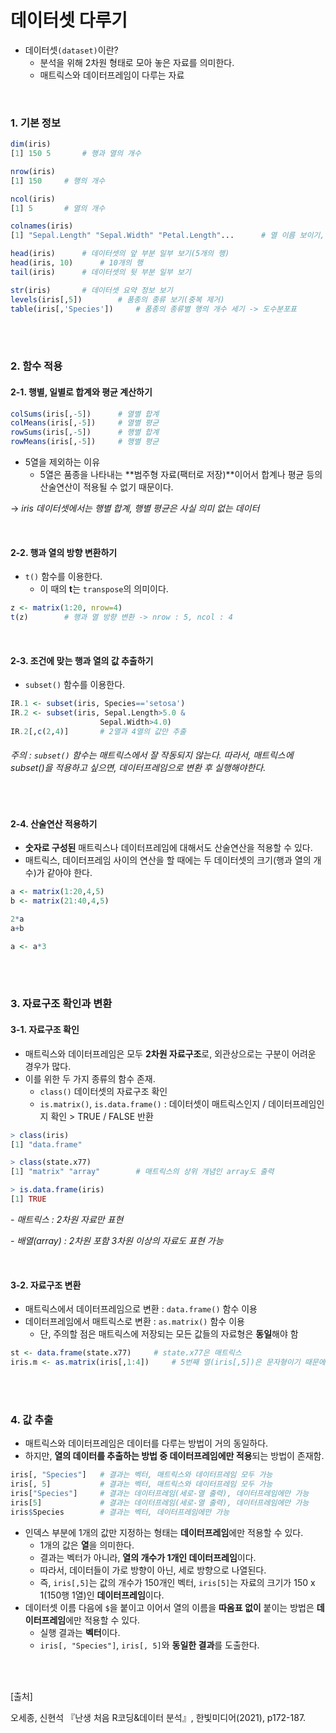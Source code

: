 # 데이터셋 다루기

- 데이터셋`(dataset)`이란? 
  - 분석을 위해 2차원 형태로 모아 놓은 자료를 의미한다.
  - 매트릭스와 데이터프레임이 다루는 자료

<br/>

### 1. 기본 정보

~~~R
dim(iris)
[1] 150	5		# 행과 열의 개수

nrow(iris)
[1] 150		# 행의 개수

ncol(iris)
[1] 5		# 열의 개수

colnames(iris)
[1]	"Sepal.Length" "Sepal.Width" "Petal.Length"...		# 열 이름 보이기, names(iris)와 동일한 결과

head(iris)		# 데이터셋의 앞 부분 일부 보기(5개의 행)
head(iris, 10)		# 10개의 행
tail(iris)		# 데이터셋의 뒷 부분 일부 보기
~~~

~~~R
str(iris)		# 데이터셋 요약 정보 보기
levels(iris[,5])		# 품종의 종류 보기(중복 제거)
table(iris[,'Species'])		# 품종의 종류별 행의 개수 세기 -> 도수분포표
~~~

<br/>

<br/>

### 2. 함수 적용

#### 2-1. 행별, 일별로 합계와 평균 계산하기

~~~R
colSums(iris[,-5])		# 열별 합계
colMeans(iris[,-5])		# 열별 평균
rowSums(iris[,-5])		# 행별 합계
rowMeans(iris[,-5])		# 행별 평균
~~~

- 5열을 제외하는 이유
  - 5열은 품종을 나타내는 **범주형 자료(팩터로 저장)**이어서 합계나 평균 등의 산술연산이 적용될 수 없기 때문이다.

-> *iris 데이터셋에서는 행별 합계, 행별 평균은 사실 의미 없는 데이터*

<br/>

#### 2-2. 행과 열의 방향 변환하기

- `t()` 함수를 이용한다.
  - 이 때의 **t**는 `transpose`의 의미이다.

~~~R
z <- matrix(1:20, nrow=4)
t(z)		# 행과 열 방향 변환 -> nrow : 5, ncol : 4 
~~~

<br/>

#### 2-3. 조건에 맞는 행과 열의 값 추출하기

- `subset()` 함수를 이용한다.

~~~R
IR.1 <- subset(iris, Species=='setosa')
IR.2 <- subset(iris, Sepal.Length>5.0 &
              		Sepal.Width>4.0)
IR.2[,c(2,4)]		# 2열과 4열의 값만 추출
~~~

###### 주의 : `subset()` 함수는 매트릭스에서 잘 작동되지 않는다. 따라서, 매트릭스에 subset()을 적용하고 싶으면, 데이터프레임으로 변환 후 실행해야한다.

 <br/>

#### 2-4. 산술연산 적용하기

- **숫자로 구성된** 매트릭스나 데이터프레임에 대해서도 산술연산을 적용할 수 있다.
- 매트릭스, 데이터프레임 사이의 연산을 할 때에는 두 데이터셋의 크기(행과 열의 개수)가 같아야 한다.

~~~R
a <- matrix(1:20,4,5)
b <- matrix(21:40,4,5)

2*a
a+b

a <- a*3
~~~

 <br/>

 <br/>

### 3. 자료구조 확인과 변환

#### 3-1. 자료구조 확인

- 매트릭스와 데이터프레임은 모두 **2차원 자료구조**로, 외관상으로는 구분이 어려운 경우가 많다.
- 이를 위한 두 가지 종류의 함수 존재.
  - `class()` 데이터셋의 자료구조 확인
  - `is.matrix()`, `is.data.frame()` : 데이터셋이 매트릭스인지 / 데이터프레임인지 확인 > TRUE / FALSE 반환 

~~~R
> class(iris)
[1] "data.frame"

> class(state.x77)
[1] "matrix" "array"		# 매트릭스의 상위 개념인 array도 출력

> is.data.frame(iris)
[1]	TRUE
~~~

*- 매트릭스 : 2차원 자료만 표현*

*- 배열(array) : 2차원 포함 3차원 이상의 자료도 표현 가능*

 <br/>

#### 3-2. 자료구조 변환

- 매트릭스에서 데이터프레임으로 변환 : `data.frame()` 함수 이용
- 데이터프레임에서 매트릭스로 변환 : `as.matrix()` 함수 이용
  - 단, 주의할 점은 매트릭스에 저장되는 모든 값들의 자료형은 **동일**해야 함

~~~R
st <- data.frame(state.x77)		# state.x77은 매트릭스
iris.m <- as.matrix(iris[,1:4])		# 5번째 열(iris[,5])은 문자형이기 때문에 매트릭스로의 전환에서 제외함.
~~~

<br/>

<br/>

### 4. 값 추출

- 매트릭스와 데이터프레임은 데이터를 다루는 방법이 거의 동일하다.
- 하지만, **열의 데이터를 추출하는 방법 중 데이터프레임에만 적용**되는 방법이 존재함.

~~~R
iris[, "Species"] 	# 결과는 벡터, 매트릭스와 데이터프레임 모두 가능
iris[, 5]			# 결과는 벡터, 매트릭스와 데이터프레임 모두 가능
iris["Species"]		# 결과는 데이터프레임(세로-열 출력), 데이터프레임에만 가능
iris[5]				# 결과는 데이터프레임(세로-열 출력), 데이터프레임에만 가능
iris$Species		# 결과는 벡터, 데이터프레임에만 가능
~~~

- 인덱스 부분에 1개의 값만 지정하는 형태는 **데이터프레임**에만 적용할 수 있다.
  - 1개의 값은 **열**을 의미한다.
  - 결과는 벡터가 아니라, **열의 개수가 1개인 데이터프레임**이다.
  - 따라서, 데이터들이 가로 방향이 아닌, 세로 방향으로 나열된다.
  - 즉, `iris[,5]`는 값의 개수가 150개인 벡터, `iris[5]`는 자료의 크기가 150 x 1(150행 1열)인 **데이터프레임**이다.
- 데이터셋 이름 다음에 `$`을 붙이고 이어서 열의 이름을 **따옴표 없이** 붙이는 방법은 **데이터프레임**에만 적용할 수 있다.
  - 실행 결과는 **벡터**이다.
  - `iris[, "Species"]`, `iris[, 5]`와 **동일한 결과**를 도출한다.



<br/><br/>

[출처]<br/>

오세종, 신현석 『난생 처음 R코딩&데이터 분석』, 한빛미디어(2021), p172-187.